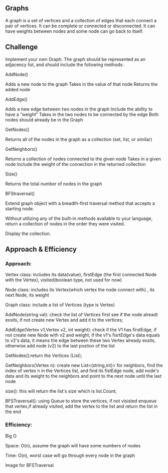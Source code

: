 ## Graphs
A graph is a set of vertices and a collection of edges that each connect a pair of vertices. It can be complete or connected or disconnected. It can have weights between nodes and some node can go back to itself.

## Challenge
Implement your own Graph. The graph should be represented as an adjacency list, and should include the following methods:

AddNode()

Adds a new node to the graph Takes in the value of that node Returns the added node

AddEdge()

Adds a new edge between two nodes in the graph Include the ability to have a “weight” Takes in the two nodes to be connected by the edge Both nodes should already be in the Graph

GetNodes()

Returns all of the nodes in the graph as a collection (set, list, or similar)

GetNeighbors()

Returns a collection of nodes connected to the given node Takes in a given node Include the weight of the connection in the returned collection

Size()

Returns the total number of nodes in the graph

BFStraversal()

Extend graph object with a breadth-first traversal method that accepts a starting node.

Without utilizing any of the built-in methods available to your language, return a collection of nodes in the order they were visited.

Display the collection.

## Approach & Efficiency
### Approach:
Vertex class: includes its data(value), firstEdge (the first connected Node with the Vertex), visited(boolean type, not used for now)

Node class: includes its Vertex(which vertex the node connect with) , its next Node, its weight

Graph class: include a list of Vertices (type is Vertex)

AddNode(string val): check the list of Vertices first see if the node alreadt exsits, if not create new Vertex and add it to the vertices;

AddEdge(Vertex v1,Vertex v2, int weight): check if the V1 has firstEdge, if not create new Node with v2 and weight; if the v1's fisrtEdge's data equals to v2's data, it means the edge between these two Vertex already exsits, otherwise add node (v2) to the last postion of the list

GetNodes():return the Vertices (List);

GetNeighbors(Vertex n): create new List<(string,int)> for neighbors, find the index of vertex n in the Vertices list, and find its fistEdge node, add node's data and its weight to the neighbors and point to the next node until the last node

size(): this will return the list's size which is list.Count;

BFSTraversal(): using Queue to store the vertices, if not visisted enqueue that vertex,if already visited, add the vertex to the list and return the list in the end

### Efficiency:
Big O

Space: O(n), assume the graph will have some numbers of nodes

Time: O(n), worst case will go through every node in the graph

Image for BFSTraversal